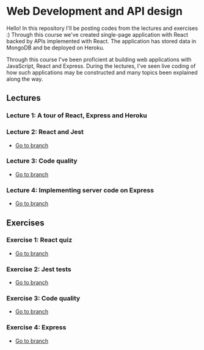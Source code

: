 # Web Development and API design
Hello! In this repository I'll be posting codes from the lectures and exercises :)
Through this course we've created single-page application with React backed by APIs implemented with React. The application has stored data in MongoDB and be deployed on Heroku.

Through this course I've been proficient at building web applications with JavaScript, React and Express. During the lectures, I've seen live coding of how such applications may be constructed and many topics been explained along the way.

## Lectures

### Lecture 1: A tour of React, Express and Heroku

### Lecture 2: React and Jest
* [Go to branch](https://github.com/jessicafuung/webutvikling-api-design/tree/lecture02)

### Lecture 3: Code quality
* [Go to branch](https://github.com/jessicafuung/webutvikling-api-design/tree/lecture03)

### Lecture 4: Implementing server code on Express
* [Go to branch](https://github.com/jessicafuung/webutvikling-api-design/tree/lecture04)

## Exercises

### Exercise 1: React quiz
* [Go to branch](https://github.com/jessicafuung/webutvikling-api-design/tree/exercises/01)

### Exercise 2: Jest tests
* [Go to branch](https://github.com/jessicafuung/webutvikling-api-design/tree/exercises/02)

### Exercise 3: Code quality
* [Go to branch](https://github.com/jessicafuung/webutvikling-api-design/tree/exercises/03)

### Exercise 4: Express
* [Go to branch](https://github.com/jessicafuung/webutvikling-api-design/tree/exercises/04)
